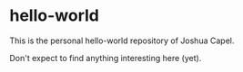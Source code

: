 # hello-world
This is the personal hello-world repository of Joshua Capel.

Don't expect to find anything interesting here (yet).

